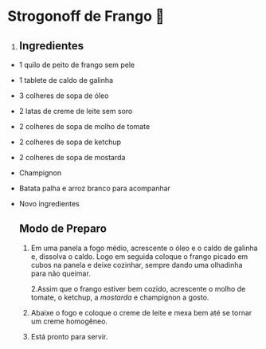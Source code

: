 # Strogonoff de Frango :chicken:



1. ## Ingredientes

- 1 quilo de peito de frango sem pele

- 1 tablete de caldo de galinha

- 3 colheres de sopa de óleo

- 2 latas de creme de leite sem soro

- 2 colheres de sopa de molho de tomate

- 2 colheres de sopa de ketchup

- 2 colheres de sopa de mostarda

- Champignon

- Batata palha e arroz branco para acompanhar

- Novo ingredientes

  ## Modo de Preparo

  1. Em uma panela a fogo médio, acrescente o óleo e o caldo de galinha e, dissolva o caldo. Logo em seguida coloque o frango picado em cubos na panela e deixe cozinhar, sempre dando uma olhadinha para não queimar.

     2.Assim que o frango estiver bem cozido, acrescente o molho de tomate, o ketchup, a             *mostarda*  e champignon a gosto.

  3. Abaixe o fogo e coloque o creme de leite e mexa bem até se tornar um creme homogêneo.
  4. Está pronto para servir.





 
